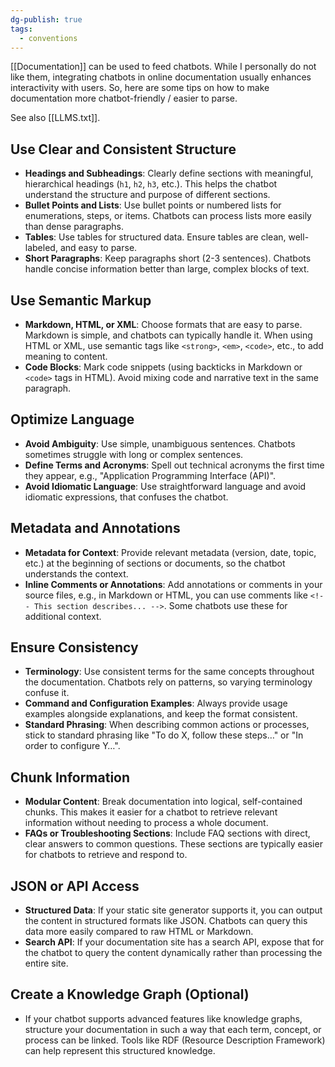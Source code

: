 ```yaml
---
dg-publish: true
tags:
  - conventions
---
```

[[Documentation]] can be used to feed chatbots. While I personally do not like them, integrating chatbots in online documentation usually enhances interactivity with users. So, here are some tips on how to make documentation more chatbot-friendly / easier to parse. 

See also [[LLMS.txt]].
## Use Clear and Consistent Structure

- **Headings and Subheadings**: Clearly define sections with meaningful, hierarchical headings (`h1`, `h2`, `h3`, etc.). This helps the chatbot understand the structure and purpose of different sections.
- **Bullet Points and Lists**: Use bullet points or numbered lists for enumerations, steps, or items. Chatbots can process lists more easily than dense paragraphs.
- **Tables**: Use tables for structured data. Ensure tables are clean, well-labeled, and easy to parse.
- **Short Paragraphs**: Keep paragraphs short (2-3 sentences). Chatbots handle concise information better than large, complex blocks of text.

## Use Semantic Markup

- **Markdown, HTML, or XML**: Choose formats that are easy to parse. Markdown is simple, and chatbots can typically handle it. When using HTML or XML, use semantic tags like `<strong>`, `<em>`, `<code>`, etc., to add meaning to content.
- **Code Blocks**: Mark code snippets (using backticks in Markdown or `<code>` tags in HTML). Avoid mixing code and narrative text in the same paragraph.

## Optimize Language

- **Avoid Ambiguity**: Use simple, unambiguous sentences. Chatbots sometimes struggle with long or complex sentences.
- **Define Terms and Acronyms**: Spell out technical acronyms the first time they appear, e.g., "Application Programming Interface (API)".
- **Avoid Idiomatic Language**: Use straightforward language and avoid idiomatic expressions, that confuses the chatbot.

## Metadata and Annotations

- **Metadata for Context**: Provide relevant metadata (version, date, topic, etc.) at the beginning of sections or documents, so the chatbot understands the context.
- **Inline Comments or Annotations**: Add annotations or comments in your source files, e.g., in Markdown or HTML, you can use comments like `<!-- This section describes... -->`. Some chatbots use these for additional context.

## Ensure Consistency

- **Terminology**: Use consistent terms for the same concepts throughout the documentation. Chatbots rely on patterns, so varying terminology confuse it.
- **Command and Configuration Examples**: Always provide usage examples alongside explanations, and keep the format consistent.
- **Standard Phrasing**: When describing common actions or processes, stick to standard phrasing like "To do X, follow these steps…" or "In order to configure Y…".

## Chunk Information

- **Modular Content**: Break documentation into logical, self-contained chunks. This makes it easier for a chatbot to retrieve relevant information without needing to process a whole document.
- **FAQs or Troubleshooting Sections**: Include FAQ sections with direct, clear answers to common questions. These sections are typically easier for chatbots to retrieve and respond to.

## JSON or API Access

- **Structured Data**: If your static site generator supports it, you can output the content in structured formats like JSON. Chatbots can query this data more easily compared to raw HTML or Markdown.
- **Search API**: If your documentation site has a search API, expose that for the chatbot to query the content dynamically rather than processing the entire site.

## Create a Knowledge Graph (Optional)

- If your chatbot supports advanced features like knowledge graphs, structure your documentation in such a way that each term, concept, or process can be linked. Tools like RDF (Resource Description Framework) can help represent this structured knowledge.
